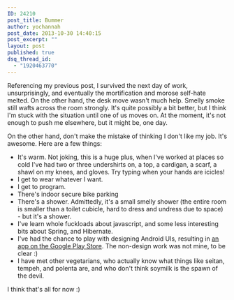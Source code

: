 ```yaml
---
ID: 24210
post_title: Bummer
author: yochannah
post_date: 2013-10-30 14:40:15
post_excerpt: ""
layout: post
published: true
dsq_thread_id:
  - "1920463770"
---
```

Referencing my previous post, I survived the next day of work, unsurprisingly, and eventually the mortification and morose self-hate melted. On the other hand, the desk move wasn't much help. Smelly smoke still wafts across the room strongly. It's quite possibly a bit better, but I think I'm stuck with the situation until one of us moves on. At the moment, it's not enough to push me elsewhere, but it might be, one day.

On the other hand, don't make the mistake of thinking I don't like my job. It's awesome. Here are a few things: 
<ul>
<li>It's warm. Not joking, this is a huge plus, when I've worked at places so cold I've had two or three undershirts on, a top, a cardigan, a scarf, a shawl on my knees, and gloves. Try typing when your hands are icicles!</li>
<li>I get to wear whatever I want. </li>
<li>I get to program. </li>
<li>There's indoor secure bike parking</li>
<li>There's a shower. Admittedly, it's a small smelly shower (the entire room is smaller than a toilet cubicle, hard to dress and undress due to space) - but it's a shower. </li>
<li>I've learn whole fuckloads about javascript, and some less interesting bits about Spring, and Hibernate.</li>
<li>I've had the chance to play with designing Android UIs, resulting in <a href="https://play.google.com/store/apps/details?id=uk.co.know.leeds">an app on the Google Play Store</a>. The non-design work was not mine, to be clear :)</li>
<li>I have met other vegetarians, who actually know what things like seitan, tempeh, and polenta are, and who don't think soymilk is the spawn of the devil.</li>
</ul>

I think that's all for now :)